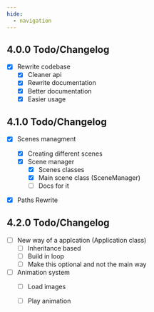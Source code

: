```yaml
---
hide:
  - navigation
---
```


## 4.0.0 Todo/Changelog

- [x] Rewrite codebase
  - [x] Cleaner api
  - [x] Rewrite documentation
  - [x] Better documentation
  - [x] Easier usage

## 4.1.0 Todo/Changelog

- [x] Scenes managment
  - [x] Creating different scenes
  - [x] Scene manager
    - [x] Scenes classes
    - [x] Main scene class (SceneManager)
    - [ ] Docs for it
- [x] Paths Rewrite


## 4.2.0 Todo/Changelog
- [ ] New way of a applcation (Application class)
  - [ ] Inheritance based
  - [ ] Build in loop
  - [ ] Make this optional and not the main way
- [ ] Animation system
  - [ ] Load images
  - [ ] Play animation


